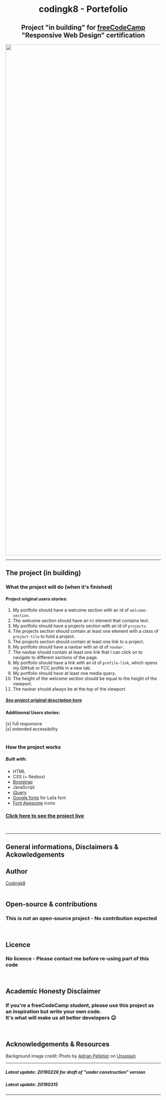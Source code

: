 <h1 align="center">codingk8 - Portefolio</h1>

<h2 align="center">Project "in building" for <a href="https://www.freecodecamp.org/">freeCodeCamp</a><br>"Responsive Web Design" certification</h2>

<p align="center"><img src="assets/readme/20190315_codingk8_portefolio_v2_screenshot.png" alt="codingk8 portefolio v2 screenshot" width="1650px"></p>

---

## The project (in building)

### What the project will do (when it's finished)

#### Project original users stories:

1. My portfolio should have a welcome section with an id of `welcome-section`.
1. The welcome section should have an `h1` element that contains text.
1. My portfolio should have a projects section with an id of `projects`.
1. The projects section should contain at least one element with a class of `project-tile` to hold a project.
1. The projects section should contain at least one link to a project.
1. My portfolio should have a navbar with an id of `navbar`.
1. The navbar should contain at least one link that I can click on to navigate to different sections of the page.
1. My portfolio should have a link with an id of `profile-link`, which opens my GitHub or FCC profile in a new tab.
1. My portfolio should have at least one media query.
1. The height of the welcome section should be equal to the height of the viewport.
1. The navbar should always be at the top of the viewport.

##### [See project original description here](https://learn.freecodecamp.org/responsive-web-design/responsive-web-design-projects/build-a-personal-portfolio-webpage)

#### Additionnal Users stories: 
[x] full responsive  
[x] extended accessibility  
<br>

### How the project works

##### Built with:
* HTML
* CSS (+ flexbox)
* [Bootstrap](https://getbootstrap.com/)
* JavaScript
* [jQuery](https://jquery.com/)
* [Google fonts](https://fonts.google.com/) for Laila font
* [Font Awesome](https://fontawesome.com/) icons

### [Click here to see the project live](https://codingk8.github.io/)
<br>

---

## General informations, Disclaimers & Ackowledgements

## Author

[Codingk8](https://github.com/codingk8)  
<br>

## Open-source & contributions

### This is not an open-source project - No contribution expected
<br>

## Licence

### No licence - Please contact me before re-using part of this code
<br>

## Academic Honesty Disclaimer

### If you're a freeCodeCamp student, please use this project as an inspiration but write your own code.<br>It's what will make us all better developers :wink:
<br>

## Acknowledgements & Resources

Background image credit: Photo by [Adrian Pelletier](https://unsplash.com/photos/f7vGvHwxwS8?utm_source=unsplash&utm_medium=referral&utm_content=creditCopyText) on [Unsplash](https://unsplash.com/?utm_source=unsplash&utm_medium=referral&utm_content=creditCopyTex)
<br>

---

##### Latest update: 20190226 for draft of "under construction" version
##### Latest update: 20190315

---

